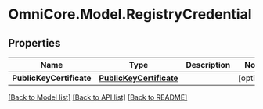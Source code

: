 # OmniCore.Model.RegistryCredential

## Properties

Name | Type | Description | Notes
------------ | ------------- | ------------- | -------------
**PublicKeyCertificate** | [**PublicKeyCertificate**](PublicKeyCertificate.md) |  | [optional] 

[[Back to Model list]](../README.md#documentation-for-models) [[Back to API list]](../README.md#documentation-for-api-endpoints) [[Back to README]](../README.md)

